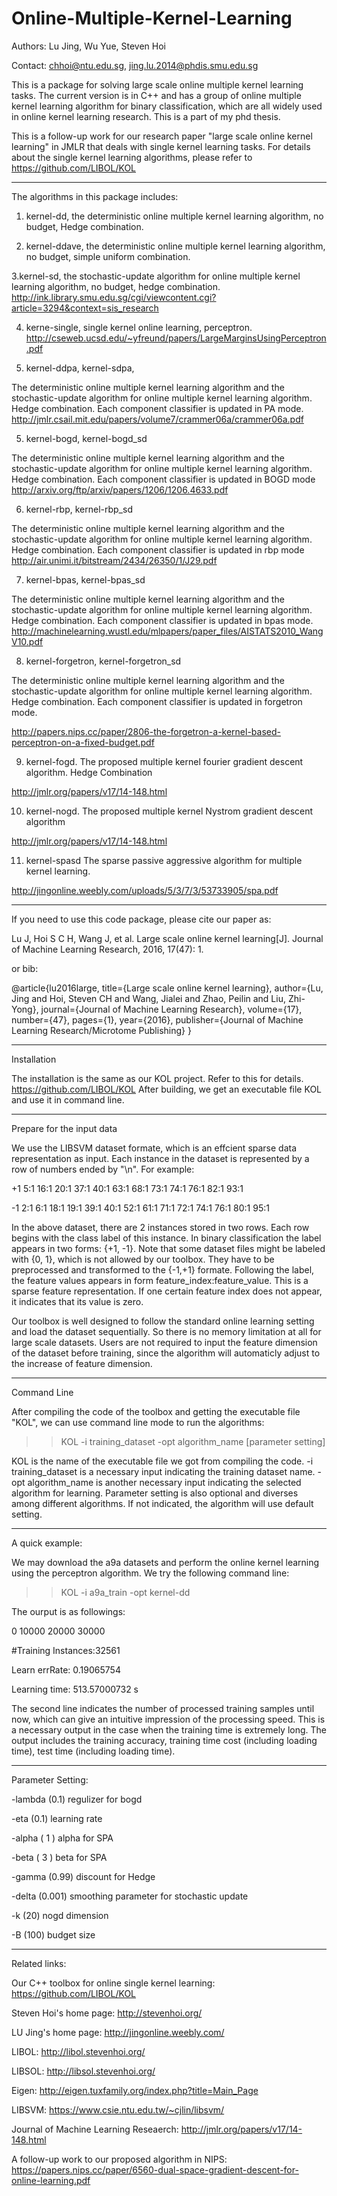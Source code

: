 # Online-Multiple-Kernel-Learning

Authors: Lu Jing, Wu Yue, Steven Hoi

Contact: chhoi@ntu.edu.sg, jing.lu.2014@phdis.smu.edu.sg

This is a package for solving large scale online multiple kernel learning tasks. The current version is in C++ and has a group of online multiple kernel learning algorithm for binary classification, which are all widely used in online kernel learning research. This is a part of my phd thesis.

This is a follow-up work for our research paper "large scale online kernel learning" in JMLR that deals with single kernel learning tasks. For details about the single kernel learning algorithms, please refer to https://github.com/LIBOL/KOL
___________________________________________________________

The algorithms in this package includes:

1. kernel-dd, the deterministic online multiple kernel learning algorithm, no budget, Hedge combination.

2. kernel-ddave, the deterministic online multiple kernel learning algorithm, no budget, simple uniform combination.

3.kernel-sd, the stochastic-update algorithm for online multiple kernel learning algorithm, no budget, hedge combination.
http://ink.library.smu.edu.sg/cgi/viewcontent.cgi?article=3294&context=sis_research

4. kerne-single, single kernel online learning, perceptron.
http://cseweb.ucsd.edu/~yfreund/papers/LargeMarginsUsingPerceptron.pdf

5. kernel-ddpa, kernel-sdpa,

The deterministic online multiple kernel learning algorithm and the stochastic-update algorithm for online multiple kernel learning algorithm. Hedge combination. Each component classifier is updated in PA mode.
http://jmlr.csail.mit.edu/papers/volume7/crammer06a/crammer06a.pdf

5. kernel-bogd, kernel-bogd_sd

The deterministic online multiple kernel learning algorithm and the stochastic-update algorithm for online multiple kernel learning algorithm. Hedge combination. Each component classifier is updated in BOGD mode
http://arxiv.org/ftp/arxiv/papers/1206/1206.4633.pdf

6. kernel-rbp, kernel-rbp_sd

The deterministic online multiple kernel learning algorithm and the stochastic-update algorithm for online multiple kernel learning algorithm. Hedge combination. Each component classifier is updated in rbp mode
http://air.unimi.it/bitstream/2434/26350/1/J29.pdf

7. kernel-bpas, kernel-bpas_sd

The deterministic online multiple kernel learning algorithm and the stochastic-update algorithm for online multiple kernel learning algorithm. Hedge combination. Each component classifier is updated in bpas mode.
http://machinelearning.wustl.edu/mlpapers/paper_files/AISTATS2010_WangV10.pdf

8. kernel-forgetron, kernel-forgetron_sd

The deterministic online multiple kernel learning algorithm and the stochastic-update algorithm for online multiple kernel learning algorithm. Hedge combination. Each component classifier is updated in forgetron mode.

http://papers.nips.cc/paper/2806-the-forgetron-a-kernel-based-perceptron-on-a-fixed-budget.pdf

9. kernel-fogd. The proposed multiple kernel fourier gradient descent algorithm. Hedge Combination

 http://jmlr.org/papers/v17/14-148.html

10. kernel-nogd. The proposed multiple kernel Nystrom gradient descent algorithm

 http://jmlr.org/papers/v17/14-148.html
 
11. kernel-spasd The sparse passive aggressive algorithm for multiple kernel learning.

http://jingonline.weebly.com/uploads/5/3/7/3/53733905/spa.pdf
 
_____________________________________________________________
If you need to use this code package, please cite our paper as:

Lu J, Hoi S C H, Wang J, et al. Large scale online kernel learning[J]. Journal of Machine Learning Research, 2016, 17(47): 1.

or bib:

@article{lu2016large, title={Large scale online kernel learning}, author={Lu, Jing and Hoi, Steven CH and Wang, Jialei and Zhao, Peilin and Liu, Zhi-Yong}, journal={Journal of Machine Learning Research}, volume={17}, number={47}, pages={1}, year={2016}, publisher={Journal of Machine Learning Research/Microtome Publishing} }
______________________________________________________________

Installation

The installation is the same as our KOL project. Refer to this for details. https://github.com/LIBOL/KOL
After building, we get an executable file KOL and use it in command line.
_____________________________________________________________
Prepare for the input data

We use the LIBSVM dataset formate, which is an effcient sparse data representation as input. Each instance in the dataset is represented by a row of numbers ended by "\n". For example:

+1 5:1 16:1 20:1 37:1 40:1 63:1 68:1 73:1 74:1 76:1 82:1 93:1

-1 2:1 6:1 18:1 19:1 39:1 40:1 52:1 61:1 71:1 72:1 74:1 76:1 80:1 95:1

In the above dataset, there are 2 instances stored in two rows. Each row begins with the class label of this instance. In binary classification the label appears in two forms: {+1, -1}. Note that some dataset files might be labeled with {0, 1}, which is not allowed by our toolbox. They have to be preprocessed and transformed to the {-1,+1} formate. Following the label, the feature values appears in form feature_index:feature_value. This is a sparse feature representation. If one certain feature index does not appear, it indicates that its value is zero.

Our toolbox is well designed to follow the standard online learning setting and load the dataset sequentially. So there is no memory limitation at all for large scale datasets. Users are not required to input the feature dimension of the dataset before training, since the algorithm will automaticly adjust to the increase of feature dimension.
___________________________________________________________
Command Line

After compiling the code of the toolbox and getting the executable file "KOL", we can use command line mode to run the algorithms:

>>KOL -i training_dataset -opt algorithm_name [parameter setting]

KOL is the name of the executable file we got from compiling the code. -i training_dataset is a necessary input indicating the training dataset name. -opt algorithm_name is another necessary input indicating the selected algorithm for learning. Parameter setting is also optional and diverses among different algorithms. If not indicated, the algorithm will use default setting.
_________________________________________________________________
A quick example:

We may download the a9a datasets and perform the online kernel learning using the perceptron algorithm. We try the following command line:

>>KOL -i a9a_train -opt kernel-dd

The ourput is as followings:

0	10000	20000	30000	

#Training Instances:32561

Learn errRate: 0.19065754

Learning time: 513.57000732 s


The second line indicates the number of processed training samples until now, which can give an intuitive impression of the processing speed. This is a necessary output in the case when the training time is extremely long. The output includes the training accuracy, training time cost (including loading time), test time (including loading time).
_________________________________________
Parameter Setting:

-lambda        (0.1)  regulizer for bogd

-eta           (0.1)  learning rate

-alpha         ( 1 )   alpha for SPA

-beta          ( 3 )   beta for SPA

-gamma         (0.99)   discount for Hedge

-delta         (0.001)   smoothing parameter for stochastic update

-k             (20)      nogd dimension

-B             (100)     budget size

________________________________________
Related links:

Our C++ toolbox for online single kernel learning: https://github.com/LIBOL/KOL

Steven Hoi's home page: http://stevenhoi.org/

LU Jing's home page: http://jingonline.weebly.com/

LIBOL: http://libol.stevenhoi.org/

LIBSOL: http://libsol.stevenhoi.org/

Eigen: http://eigen.tuxfamily.org/index.php?title=Main_Page

LIBSVM: https://www.csie.ntu.edu.tw/~cjlin/libsvm/

Journal of Machine Learning Reseaerch: http://jmlr.org/papers/v17/14-148.html

A follow-up work to our proposed algorithm in NIPS: https://papers.nips.cc/paper/6560-dual-space-gradient-descent-for-online-learning.pdf
